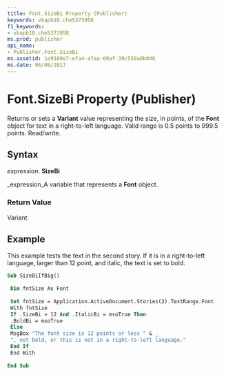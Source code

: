 ```yaml
---
title: Font.SizeBi Property (Publisher)
keywords: vbapb10.chm5373958
f1_keywords:
- vbapb10.chm5373958
ms.prod: publisher
api_name:
- Publisher.Font.SizeBi
ms.assetid: 1e9100e7-efa4-a7aa-69af-39c550a0b046
ms.date: 06/08/2017
---
```



# Font.SizeBi Property (Publisher)

Returns or sets a  **Variant** value representing the size, in points, of the **Font** object for text in a right-to-left language. Valid range is 0.5 points to 999.5 points. Read/write.


## Syntax

 _expression_. **SizeBi**

 _expression_A variable that represents a  **Font** object.


### Return Value

Variant


## Example

This example tests the text in the second story. If it is in a right-to-left language, larger than 12 point, and italic, the text is set to bold.


```vb
Sub SizeBiIfBig() 
 
 Dim fntSize As Font 
 
 Set fntSize = Application.ActiveDocument.Stories(2).TextRange.Font 
 With fntSize 
 If .SizeBi > 12 And .ItalicBi = msoTrue Then 
 .BoldBi = msoTrue 
 Else 
 MsgBox "The font size is 12 points or less " & _ 
 ", not bold, or this is not in a right-to-left language." 
 End If 
 End With 
 
End Sub
```


